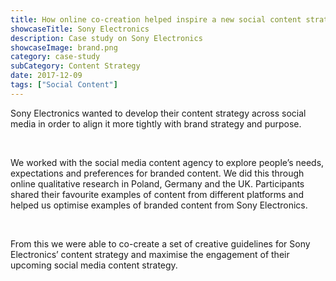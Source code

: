 ```yaml
---
title: How online co-creation helped inspire a new social content strategy for Sony Electronics in Europe
showcaseTitle: Sony Electronics
description: Case study on Sony Electronics
showcaseImage: brand.png
category: case-study
subCategory: Content Strategy
date: 2017-12-09
tags: ["Social Content"]
---
```


Sony Electronics wanted to develop their content strategy across social media in order to align it more tightly with brand strategy and purpose.

<br/>

We worked with the social media content agency to explore people’s needs, expectations and preferences for branded content. We did this through online qualitative research in Poland, Germany and the UK. Participants shared their favourite examples of content from different platforms and helped us optimise examples of branded content from Sony Electronics.

<br/>

From this we were able to co-create a set of creative guidelines for Sony Electronics’ content strategy and maximise the engagement of their upcoming social media content strategy.